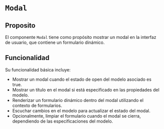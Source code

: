 # **`Modal`**

## Proposito

El componente `Modal` tiene como propósito mostrar un modal en la interfaz de usuario, que contiene un formulario dinámico.

## Funcionalidad

Su funcionalidad básica incluye:

- Mostrar un modal cuando el estado de open del modelo asociado es true.
- Mostrar un título en el modal si está especificado en las propiedades del modelo.
- Renderizar un formulario dinámico dentro del modal utilizando el contexto de formularios.
- Escuchar cambios en el modelo para actualizar el estado del modal.
- Opcionalmente, limpiar el formulario cuando el modal se cierra, dependiendo de las especificaciones del modelo.